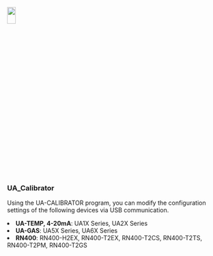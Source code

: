 <img src="https://github.com/user-attachments/assets/771264bf-60dc-46db-bd62-2f0d790b0e11" width="20%" height="10%">
<body>

<h3>UA_Calibrator</h3>
<p>Using the UA-CALIBRATOR program, you can modify the configuration settings of the following devices via USB communication.</p>

<li><strong>UA-TEMP, 4-20mA</strong>: UA1X Series, UA2X Series</li>
<li><strong>UA-GAS</strong>: UA5X Series, UA6X Series</li>
<li><strong>RN400</strong>: RN400-H2EX, RN400-T2EX, RN400-T2CS, RN400-T2TS, RN400-T2PM, RN400-T2GS</li>

</body>
</html>
